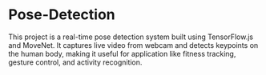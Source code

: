 # Pose-Detection
This project is a real-time pose detection system built using TensorFlow.js and MoveNet. It captures live video from webcam and detects keypoints on the human body, making it useful for application like fitness tracking, gesture control, and activity recognition.
